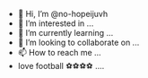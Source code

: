 - 👋 Hi, I’m @no-hopeijuvh
- 👀 I’m interested in ...
- 🌱 I’m currently learning ...
- 💞️ I’m looking to collaborate on ...
- 📫 How to reach me ...
- love football ⚽⚽⚽⚽ ....
<!---
https://www.facebook.com/profile.php?id=100040606969597
--->
